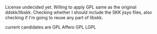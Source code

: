 License undecided yet.
Willing to apply GPL same as the original ddskk/libskk.
Checking whether I should include the SKK jisyo files, also checking if I'm going to reuse any part of libskk.

current candidates are
GPL
Affero GPL
LGPL

